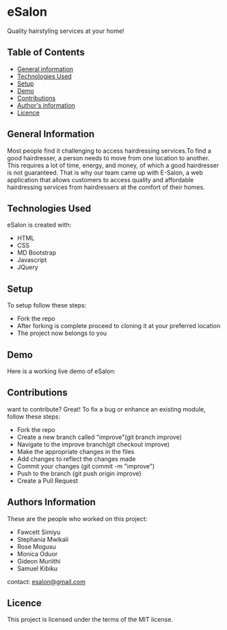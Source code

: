 # eSalon
Quality hairstyling services at your home!

## Table of Contents
* [General information](#general-information)
* [Technologies Used](#technologies-used)
* [Setup](#setup)
* [Demo](#demo)
* [Contributions](#contributions)
* [Author's information](#author's-information)
* [Licence](#licence)

## General Information
Most people find it challenging to access hairdressing services.To find a good hairdresser, a person needs to move from one location to another. This requires a lot of time, energy, and money, of which a good hairdresser is not guaranteed. 
That is why our team came up with E-Salon, a web application that allows  customers to access  quality and affordable hairdressing services from hairdressers at the comfort of their homes.  

## Technologies Used
eSalon is created with:
* HTML
* CSS
* MD Bootstrap
* Javascript
* JQuery

## Setup
To setup follow these steps:
* Fork the repo
* After forking is complete proceed to cloning it at your preferred location
* The project now belongs to you

## Demo
Here is a working live demo of eSalon:


## Contributions
want to contribute? Great!
To fix a bug or enhance an existing module, follow these steps:
* Fork the repo
* Create a new branch called "improve"(git branch improve)
* Navigate to the improve branch(git checkout improve)
* Make the appropriate changes in the files
* Add changes to reflect the changes made
* Commit your changes (git commit -m "improve")
* Push to the branch (git push origin improve)
* Create a Pull Request

## Authors Information
These are the people who worked on this project:
* Fawcett Simiyu
* Stephania Mwikali
* Rose Mogusu
* Monica Oduor
* Gideon Muriithi
* Samuel Kibiku

contact: esalon@gmail.com

## Licence
This project is licensed under the terms of the MIT license.
